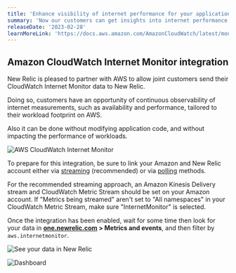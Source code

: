 ```yaml
---
title: 'Enhance visibility of internet performance for your applications with new Amazon CloudWatch Internet Monitor integration'
summary: 'Now our customers can get insights into internet performance of their applications using the New Relic CloudWatch Internet Monitor integration.'
releaseDate: '2023-02-28'
learnMoreLink: 'https://docs.aws.amazon.com/AmazonCloudWatch/latest/monitoring/CloudWatch-InternetMonitor.html'
---
```


## Amazon CloudWatch Internet Monitor integration

New Relic is pleased to partner with AWS to allow joint customers send their CloudWatch Internet Monitor data to New Relic.

Doing so, customers have an opportunity of continuous observability of internet measurements, such as availability and performance, tailored to their
workload footprint on AWS.

Also it can be done without modifying application code, and without impacting the performance of workloads.

![AWS CloudWatch Internet Monitor](/images/cw-internet-monitor.webp 'AWS CloudWatch Internet Monitor')

To prepare for this integration, be sure to link your Amazon and New Relic account either via
[streaming](https://docs.newrelic.com/docs/apis/nerdgraph/examples/nerdgraph-streaming-export) (recommended) or via
[polling](/docs/infrastructure/infrastructure-integrations/cloud-integrations/configure-polling-frequency-data-collection-cloud-integrations) methods.

For the recommended streaming approach, an Amazon Kinesis Delivery stream and CloudWatch
Metric Stream should be set on your Amazon account. If "Metrics being streamed" aren't set to "All namespaces" in your CloudWatch Metric Stream, make sure "InternetMonitor" is selected.

Once the integration has been enabled, wait for some time then look for your data in
**[one.newrelic.com](https://one.newrelic.com/all-capabilities) > Metrics and events**, and then filter by `aws.internetmonitor`.

![See your data in New Relic](/images/cwim-nr1-metrics.webp 'your data in New Relic')

![Dashboard](/images/cwim-nr1-db.webp 'Dashboard')
